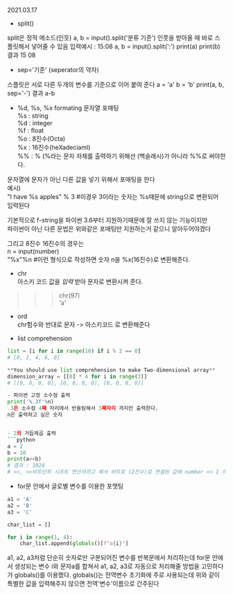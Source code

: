 
2021.03.17
- split()

split은 정적 메소드(인듯)
a, b = input().split('분류 기준')
인풋을 받아올 때 바로 스플릿해서 넣어줄 수 있음
입력예시 : 15:08
a, b = input().split(':')
print(a)
print(b)
결과
15
08

- sep='기준' (seperator의 약자)

스플릿은 서로 다른 두개의 변수를 기준으로 이어 붙여 준다
a = 'a'
b = 'b'
print(a, b, sep='-')
결과
a-b


 - %d, %s, %x formating 문자열 포매팅   
 %s : string   
 %d : integer   
 %f : float   
 %o : 8진수(Octa)    
 %x : 16진수(heXadeciaml)        
 %% : % (%라는 문자 자체를 출력하기 위해선 \(백슬래시)가 아니라 %%로 써야한다.         
         
 문자열에 문자가 아닌 다른 값을 넣기 위해서 포매팅을 한다        
 예시)           
 "I have %s apples" % 3 #이경우 3이라는 숫자는 %s때문에 string으로 변환되어 입력된다          
 
 기본적으로 f-string을 파이썬 3.6부터 지원하기때문에 잘 쓰지 않는 기능이지만         
 파이썬이 아닌 다른 문법은 위와같은 포매팅만 지원하는거 같으니 알아두어야겠다          
 
 그리고 8진수 16진수의 경우는          
 n = input(number)          
 "%x"%n #이런 형식으로 작성하면 숫자 n을 %x(16진수)로 변환해준다.         

- chr   
아스키 코드 값을 *입력* 받아 문자로 변환시켜 준다.   
>>> chr(97)   
>>> 'a'   

- ord   
chr험수와 반대로 문자 -> 아스키코드 로 변환해준다   

- list comprehension   
```python
list = [i for i in range(10) if i % 2 == 0]
# [0, 2, 4, 6, 8]

**You should use list comprehension to make Two-dimensional array**
dimension_array = [[0] * 4 for i in range(3)]
# [[0, 0, 0, 0], [0, 0, 0, 0], [0, 0, 0, 0]]

- 파이썬 고정 소수점 출력   
print('%.3f'%n)   
.3은 소수점 4째 자리에서 반올림해서 3째자리 까지만 출력한다.   
n은 출력하고 싶은 숫자   


- 2의 거듭제곱 출력   
```python   
a = 2
b = 10
print(a<<b)
# 결과 : 1024
# <<, >>비트단위 시프트 연산자라고 해서 비트로 (2진수)로 연결된 값에 number << 1 이면 01010을 010100으로 전체 숫자 뒤에0을 붙이고 다른것들을 이동시킨다
```   

- for문 안에서 글로별 변수를 이용한 포맷팅
```python
a1 = 'A'
a2 = 'B'
a3 = 'C'

char_list = []

for i in range(1, 4):
    char_list.append(globals()[f"a{i}"]
```
a1, a2, a3처럼 단순히 숫자로만 구분되어진 변수를 반복문에서 처리하는데
for문 안에서 생성되는 변수 i와 문자a를 합쳐서 a1, a2, a3로 자동으로 처리해줄 방법을 고민하다가
globals()를 이용했다. globals()는 전역변수 초기화에 주로 사용되는데 위와 같이 특별한 값을 입력해주지 않으면
전역'변수'이름으로 간주된다
